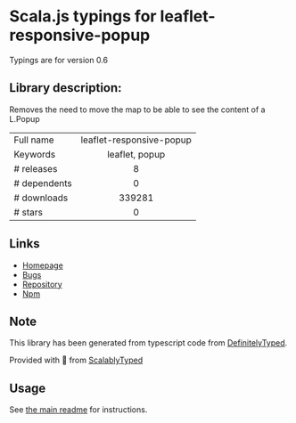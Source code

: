 
# Scala.js typings for leaflet-responsive-popup

Typings are for version 0.6

## Library description:
Removes the need to move the map to be able to see the content of a L.Popup

|                    |                 |
| ------------------ | :-------------: |
| Full name          | leaflet-responsive-popup |
| Keywords           | leaflet, popup |
| # releases         | 8 |
| # dependents       | 0 |
| # downloads        | 339281 |
| # stars            | 0 |

## Links
- [Homepage](https://github.com/yafred/leaflet-responsive-popup#readme)
- [Bugs](https://github.com/yafred/leaflet-responsive-popup/issues)
- [Repository](https://github.com/yafred/leaflet-responsive-popup)
- [Npm](https://www.npmjs.com/package/leaflet-responsive-popup)
    


## Note
This library has been generated from typescript code from [DefinitelyTyped](https://definitelytyped.org).

Provided with :purple_heart: from [ScalablyTyped](https://github.com/oyvindberg/ScalablyTyped)

## Usage
See [the main readme](../../readme.md) for instructions.


